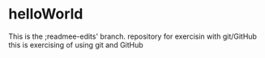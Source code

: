 # helloWorld
This is the ;readmee-edits' branch.
repository for exercisin with git/GitHub
this is exercising of using git and GitHub
